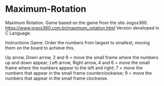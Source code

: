 # Maximum-Rotation

Maximum Rotation.
Game based on the game from the site Jogos360.
https://www.jogos360.com.br/maximum_rotation.html
Version developed in C Language.

Instructions Game:
Order the numbers from largest to smallest, moving them on the board to achieve this.

Up arrow, Down arrow, 2 and 8 = move the small frame where the numbers up and down appear;
Left arrow, Right arrow, 4 and 6 = move the small frame where the numbers appear to the left and right;
7 = move the numbers that appear in the small frame counterclockwise;
9 = move the numbers that appear in the small frame clockwise.

